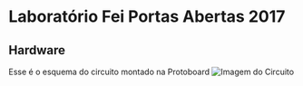 # Laboratório Fei Portas Abertas 2017

## Hardware

Esse é o esquema do circuito montado na Protoboard
![Imagem do
Circuito](//https://github.com/IIoT-Fei/PortasAbertas2017/blob/master/FeiPortasAbertasPrj2017.png)

